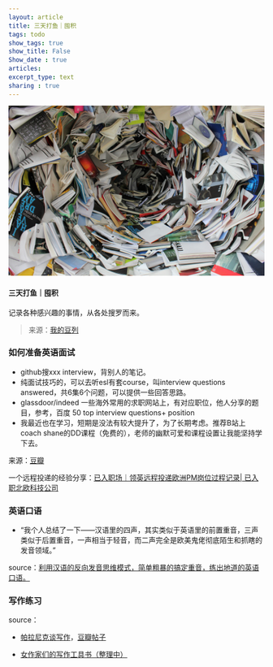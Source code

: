 ```yaml
---
layout: article
title: 三天打鱼｜囤积
tags: todo
show_tags: true
show_title: False
Show_date : true
articles:
excerpt_type: text
sharing : true
---
```


<div class="item">
	<div class="item__image">
    <img class="image" src="https://github.com/zhimiao39/coconutss.github.io/raw/main/image/p1.jpg"/>
  </div>
  <div class="item__content">
    <div class="item__header">
      <h4>三天打鱼｜囤积</h4>
    </div>
    <div class="item__description">
      <p>记录各种感兴趣的事情，从各处搜罗而来。</p>
    </div>
  </div>
</div>

> 来源：[我的豆列](https://www.douban.com/people/180830641/doulists/all)

<!---more--->

### 如何准备英语面试

- github搜xxx interview，背别人的笔记。
- 纯面试技巧的，可以去听esl有套course，叫interview questions answered，共6集6个问题，可以提供一些回答思路。
- glassdoor/indeed 一些海外常用的求职网站上，有对应职位，他人分享的题目，参考，百度 50 top interview questions+ position
- 我最近也在学习，短期是没法有较大提升了，为了长期考虑。推荐B站上coach shane的DD课程（免费的），老师的幽默可爱和课程设置让我能坚持学下去。

来源：[豆瓣](https://www.douban.com/group/topic/263171537/?_i=7621658wVtJoFW)

一个远程投递的经验分享：[已入职场｜领英远程投递欧洲PM岗位过程记录| 已入职北欧科技公司](https://www.douban.com/group/topic/265347076/?_i=7624444wVtJoFW) 

### 英语口语

- “我个人总结了一下——汉语里的四声，其实类似于英语里的前置重音，三声类似于后置重音，一声相当于轻音，而二声完全是欧美鬼佬彻底陌生和抓瞎的发音领域。”

source：[利用汉语的反向发音思维模式，简单粗暴的搞定重音，练出地道的英语口语。](https://www.douban.com/group/topic/307400685/?_i=7624567wVtJoFW) 

### 写作练习

source：

- [帕拉尼克谈写作](https://book.douban.com/subject/35941988/?dt_dapp=1)，[豆瓣帖子](https://www.douban.com/group/topic/293022781/?_i=7624667wVtJoFW)

- [女作家们的写作工具书（整理中）](https://www.douban.com/group/topic/308153415/?_i=7624767wVtJoFW) 